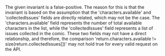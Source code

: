 The given invariant is a false-positive. The reason for this is that the invariant is based on the assumption that the 'characters.available' and 'collectedIssues' fields are directly related, which may not be the case. The 'characters.available' field represents the number of total available characters in the list, while the 'collectedIssues' field represents a list of issues collected in the comic. These two fields may not have a direct relationship, and therefore, the comparison 'return.characters.available != size(return.collectedIssues[])' may not hold true for every valid request on the API.

